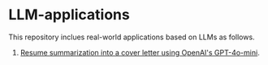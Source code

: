 # LLM-applications

This repository inclues real-world applications based on LLMs as follows.

1. [Resume summarization into a cover letter using OpenAI's GPT-4o-mini](https://github.com/samuel-sousa/LLM-applications/blob/main/resume_summarization_gpt-4o-mini.ipynb).
